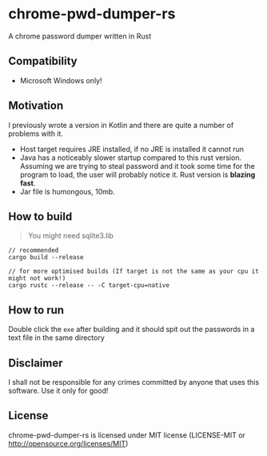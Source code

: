 # chrome-pwd-dumper-rs
A chrome password dumper written in Rust

## Compatibility
- Microsoft Windows only!

## Motivation
I previously wrote a version in Kotlin and there are quite a number of problems with it.
- Host target requires JRE installed, if no JRE is installed it cannot run
- Java has a noticeably slower startup compared to this rust version. Assuming we are trying to steal password and it took some time for the program to load, the user will probably notice it. Rust version is **blazing fast**.
- Jar file is humongous, 10mb.

## How to build
> You might need sqlite3.lib
```
// recommended
cargo build --release

// for more optimised builds (If target is not the same as your cpu it might not work!)
cargo rustc --release -- -C target-cpu=native
```

## How to run
Double click the `exe` after building and it should spit out the passwords in a text file in the same directory

## Disclaimer
I shall not be responsible for any crimes committed by anyone that uses this software. Use it only for good!

## License
chrome-pwd-dumper-rs is licensed under MIT license (LICENSE-MIT or http://opensource.org/licenses/MIT)

